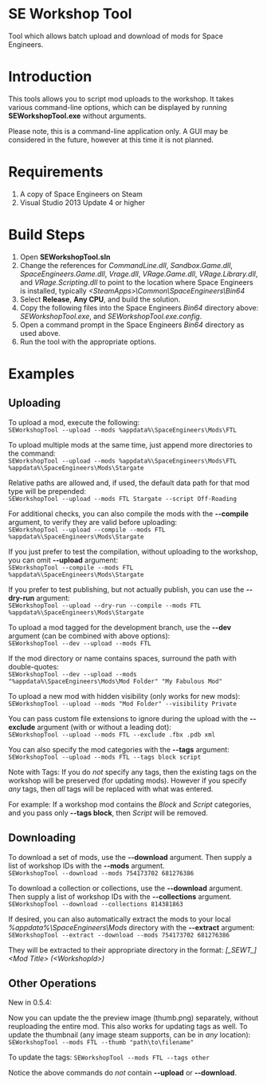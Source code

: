 # SE Workshop Tool
Tool which allows batch upload and download of mods for Space Engineers.

# Introduction
This tools allows you to script mod uploads to the workshop.
It takes various command-line options, which can be displayed by running **SEWorkshopTool.exe** without arguments.

Please note, this is a command-line application only. A GUI may be considered in the future, however at this time it is not planned.

# Requirements
1. A copy of Space Engineers on Steam
2. Visual Studio 2013 Update 4 or higher

# Build Steps
1. Open **SEWorkshopTool.sln**
2. Change the references for *CommandLine.dll*, *Sandbox.Game.dll*, *SpaceEngineers.Game.dll*, *Vrage.dll*, *VRage.Game.dll*, *VRage.Library.dll*, and *VRage.Scripting.dll* to point to the location where Space Engineers is installed, typically *&lt;SteamApps&gt;\Common\SpaceEngineers\Bin64*
3. Select **Release**, **Any CPU**, and build the solution.
4. Copy the following files into the Space Engineers *Bin64* directory above: *SEWorkshopTool.exe*, and *SEWorkshopTool.exe.config*.
5. Open a command prompt in the Space Engineers *Bin64* directory as used above.
6. Run the tool with the appropriate options.

# Examples

## Uploading
To upload a mod, execute the following:  
`SEWorkshopTool --upload --mods %appdata%\SpaceEngineers\Mods\FTL`

To upload multiple mods at the same time, just append more directories to the command:  
`SEWorkshopTool --upload --mods %appdata%\SpaceEngineers\Mods\FTL %appdata%\SpaceEngineers\Mods\Stargate`

Relative paths are allowed and, if used, the default data path for that mod type will be prepended:  
`SEWorkshopTool --upload --mods FTL Stargate --script Off-Roading`

For additional checks, you can also compile the mods with the **--compile** argument, to verify they are valid before uploading:  
`SEWorkshopTool --upload --compile --mods FTL %appdata%\SpaceEngineers\Mods\Stargate`

If you just prefer to test the compilation, without uploading to the workshop, you can omit **--upload** argument:  
`SEWorkshopTool --compile --mods FTL %appdata%\SpaceEngineers\Mods\Stargate`

If you prefer to test publishing, but not actually publish, you can use the **--dry-run** argument:  
`SEWorkshopTool --upload --dry-run --compile --mods FTL %appdata%\SpaceEngineers\Mods\Stargate`

To upload a mod tagged for the development branch, use the **--dev** argument (can be combined with above options):  
`SEWorkshopTool --dev --upload --mods FTL`

If the mod directory or name contains spaces, surround the path with double-quotes:  
`SEWorkshopTool --dev --upload --mods "%appdata%\SpaceEngineers\Mods\Mod Folder" "My Fabulous Mod"`

To upload a new mod with hidden visibility (only works for new mods):  
`SEWorkshopTool --upload --mods "Mod Folder" --visibility Private`

You can pass custom file extensions to ignore during the upload with the **--exclude** argument (with or without a leading dot):  
`SEWorkshopTool --upload --mods FTL --exclude .fbx .pdb xml`

You can also specify the mod categories with the **--tags** argument:  
`SEWorkshopTool --upload --mods FTL --tags block script`

Note with Tags:
If you do *not* specify any tags, then the existing tags on the workshop will be preserved (for updating mods). However if you specify *any* tags, then *all* tags will be replaced with what was entered.

For example: If a workshop mod contains the *Block* and *Script* categories, and you pass only **--tags block**, then *Script* will be removed.

## Downloading
To download a set of mods, use the **--download** argument. Then supply a list of workshop IDs with the **--mods** argument.  
`SEWorkshopTool --download --mods 754173702 681276386`

To download a collection or collections, use the **--download** argument. Then supply a list of workshop IDs with the **--collections** argument.  
`SEWorkshopTool --download --collections 814381863`

If desired, you can also automatically extract the mods to your local *%appdata%\SpaceEngineers\Mods* directory with the **--extract** argument:  
`SEWorkshopTool --extract --download --mods 754173702 681276386`

They will be extracted to their appropriate directory in the format: *[\_SEWT\_] &lt;Mod Title&gt; (&lt;WorkshopId&gt;)*

## Other Operations
New in 0.5.4:

Now you can update the the preview image (thumb.png) separately, without reuploading the entire mod.
This also works for updating tags as well.
To update the thumbnail (any image steam supports, can be in *any* location):
`SEWorkshopTool --mods FTL --thumb "path\to\filename"`

To update the tags:
`SEWorkshopTool --mods FTL --tags other`

Notice the above commands do *not* contain **--upload** or **--download**.
